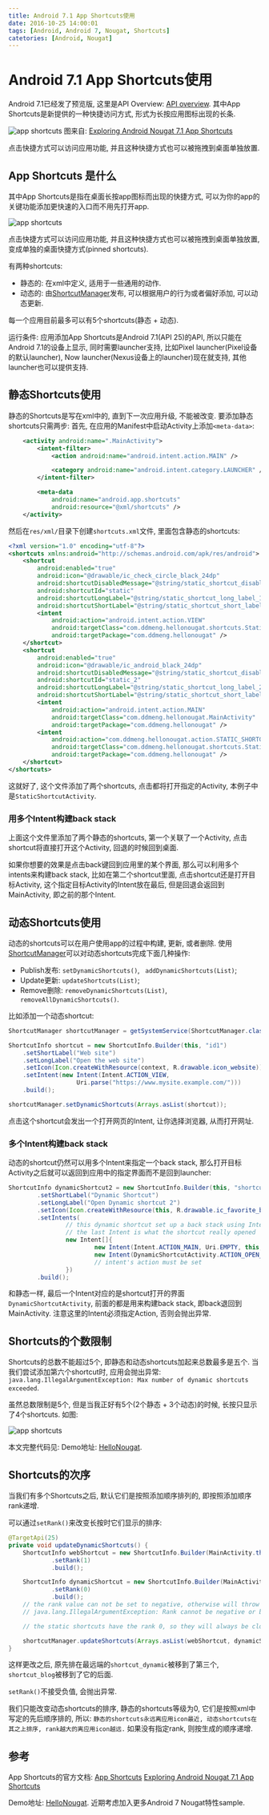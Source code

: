 ```yaml
---
title: Android 7.1 App Shortcuts使用
date: 2016-10-25 14:00:01
tags: [Android, Android 7, Nougat, Shortcuts]
catetories: [Android, Nougat]
---
```


# Android 7.1 App Shortcuts使用
Android 7.1已经发了预览版, 这里是API Overview: [API overview](https://developer.android.com/preview/api-overview.html).
其中App Shortcuts是新提供的一种快捷访问方式, 形式为长按应用图标出现的长条.

![app shortcuts](/images/app-shortcuts.png)
图来自: [Exploring Android Nougat 7.1 App Shortcuts](https://catinean.com/2016/10/20/exploring-android-nougat-7-1-app-shortcuts/)

点击快捷方式可以访问应用功能, 并且这种快捷方式也可以被拖拽到桌面单独放置.

<!-- more -->

## App Shortcuts 是什么
其中App Shortcuts是指在桌面长按app图标而出现的快捷方式, 可以为你的app的关键功能添加更快速的入口而不用先打开app.

![app shortcuts](/images/app-shortcuts-doc.png)

点击快捷方式可以访问应用功能, 并且这种快捷方式也可以被拖拽到桌面单独放置, 变成单独的桌面快捷方式(pinned shortcuts).

有两种shortcuts:
- 静态的: 在xml中定义, 适用于一些通用的动作.
- 动态的: 由[ShortcutManager](https://developer.android.com/reference/android/content/pm/ShortcutManager.html)发布, 可以根据用户的行为或者偏好添加, 可以动态更新.

每一个应用目前最多可以有5个shortcuts(静态 + 动态).

运行条件: 
应用添加App Shortcuts是Android 7.1(API 25)的API, 所以只能在Android 7.1的设备上显示, 同时需要launcher支持, 比如Pixel launcher(Pixel设备的默认launcher), Now launcher(Nexus设备上的launcher)现在就支持, 其他launcher也可以提供支持.

## 静态Shortcuts使用
静态的Shortcuts是写在xml中的, 直到下一次应用升级, 不能被改变.
要添加静态shortcuts只需两步:
首先, 在应用的Manifest中启动Activity上添加`<meta-data>`:

```xml
    <activity android:name=".MainActivity">
        <intent-filter>
            <action android:name="android.intent.action.MAIN" />

            <category android:name="android.intent.category.LAUNCHER" />
        </intent-filter>

        <meta-data
            android:name="android.app.shortcuts"
            android:resource="@xml/shortcuts" />
    </activity>
```

然后在`res/xml/`目录下创建`shortcuts.xml`文件, 里面包含静态的shortcuts:
```xml
<?xml version="1.0" encoding="utf-8"?>
<shortcuts xmlns:android="http://schemas.android.com/apk/res/android">
    <shortcut
        android:enabled="true"
        android:icon="@drawable/ic_check_circle_black_24dp"
        android:shortcutDisabledMessage="@string/static_shortcut_disabled_message"
        android:shortcutId="static"
        android:shortcutLongLabel="@string/static_shortcut_long_label_1"
        android:shortcutShortLabel="@string/static_shortcut_short_label_1">
        <intent
            android:action="android.intent.action.VIEW"
            android:targetClass="com.ddmeng.hellonougat.shortcuts.StaticShortcutActivity"
            android:targetPackage="com.ddmeng.hellonougat" />
    </shortcut>
    <shortcut
        android:enabled="true"
        android:icon="@drawable/ic_android_black_24dp"
        android:shortcutDisabledMessage="@string/static_shortcut_disabled_message"
        android:shortcutId="static_2"
        android:shortcutLongLabel="@string/static_shortcut_long_label_2"
        android:shortcutShortLabel="@string/static_shortcut_short_label_2">
        <intent
            android:action="android.intent.action.MAIN"
            android:targetClass="com.ddmeng.hellonougat.MainActivity"
            android:targetPackage="com.ddmeng.hellonougat" />
        <intent
            android:action="com.ddmeng.hellonougat.action.STATIC_SHORTCUT_2"
            android:targetClass="com.ddmeng.hellonougat.shortcuts.StaticShortcutActivity"
            android:targetPackage="com.ddmeng.hellonougat" />
    </shortcut>
</shortcuts>
```
这就好了, 这个文件添加了两个shortcuts, 点击都将打开指定的Activity, 本例子中是`StaticShortcutActivity`.

### 用多个Intent构建back stack
上面这个文件里添加了两个静态的shortcuts, 第一个关联了一个Activity, 点击shortcut将直接打开这个Activity, 回退的时候回到桌面.


如果你想要的效果是点击back键回到应用里的某个界面, 那么可以利用多个intents来构建back stack, 比如在第二个shortcut里面, 点击shortcut还是打开目标Activity, 这个指定目标Activity的Intent放在最后, 但是回退会返回到MainActivity, 即之前的那个Intent.


## 动态Shortcuts使用
动态的shortcuts可以在用户使用app的过程中构建, 更新, 或者删除. 
使用[ShortcutManager](https://developer.android.com/reference/android/content/pm/ShortcutManager.html)可以对动态shortcuts完成下面几种操作:
- Publish发布: `setDynamicShortcuts()`, ` addDynamicShortcuts(List)`;
- Update更新: `updateShortcuts(List)`;
- Remove删除: `removeDynamicShortcuts(List)`, `removeAllDynamicShortcuts()`.

比如添加一个动态shortcut:
```java
ShortcutManager shortcutManager = getSystemService(ShortcutManager.class);

ShortcutInfo shortcut = new ShortcutInfo.Builder(this, "id1")
    .setShortLabel("Web site")
    .setLongLabel("Open the web site")
    .setIcon(Icon.createWithResource(context, R.drawable.icon_website))
    .setIntent(new Intent(Intent.ACTION_VIEW,
                   Uri.parse("https://www.mysite.example.com/")))
    .build();

shortcutManager.setDynamicShortcuts(Arrays.asList(shortcut));

```
点击这个shortcut会发出一个打开网页的Intent, 让你选择浏览器, 从而打开网址.

### 多个Intent构建back stack
动态的shortcut仍然可以用多个Intent来指定一个back stack, 那么打开目标Activity之后就可以返回到应用中的指定界面而不是回到launcher:
```java
ShortcutInfo dynamicShortcut2 = new ShortcutInfo.Builder(this, "shortcut_dynamic")
        .setShortLabel("Dynamic Shortcut")
        .setLongLabel("Open Dynamic shortcut 2")
        .setIcon(Icon.createWithResource(this, R.drawable.ic_favorite_border_black_24dp))
        .setIntents(
                // this dynamic shortcut set up a back stack using Intents, when pressing back, will go to MainActivity
                // the last Intent is what the shortcut really opened
                new Intent[]{
                        new Intent(Intent.ACTION_MAIN, Uri.EMPTY, this, MainActivity.class).setFlags(Intent.FLAG_ACTIVITY_CLEAR_TASK),
                        new Intent(DynamicShortcutActivity.ACTION_OPEN_DYNAMIC)
                        // intent's action must be set
                })
        .build();
```
和静态一样, 最后一个Intent对应的是shortcut打开的界面`DynamicShortcutActivity`, 前面的都是用来构建back stack, 即back退回到MainActivity.
注意这里的Intent必须指定Action, 否则会抛出异常.

## Shortcuts的个数限制
Shortcuts的总数不能超过5个, 即静态和动态shortcuts加起来总数最多是五个.
当我们尝试添加第六个shortcut时, 应用会抛出异常: `java.lang.IllegalArgumentException: Max number of dynamic shortcuts exceeded`.

虽然总数限制是5个, 但是当我正好有5个(2个静态 + 3个动态)的时候, 长按只显示了4个shortcuts.
如图:

![app shortcuts](/images/app-shortcuts-demo-screenshot.png)

本文完整代码见: Demo地址: [HelloNougat](https://github.com/mengdd/HelloNougat).


## Shortcuts的次序
当我们有多个Shortcuts之后, 默认它们是按照添加顺序排列的, 即按照添加顺序rank递增.

可以通过`setRank()`来改变长按时它们显示的排序:
```java
@TargetApi(25)
private void updateDynamicShortcuts() {
    ShortcutInfo webShortcut = new ShortcutInfo.Builder(MainActivity.this, "shortcut_blog")
            .setRank(1)
            .build();

    ShortcutInfo dynamicShortcut = new ShortcutInfo.Builder(MainActivity.this, "shortcut_dynamic")
            .setRank(0)
            .build();
    // the rank value can not be set to negative, otherwise will throw
    // java.lang.IllegalArgumentException: Rank cannot be negative or bigger than MAX_RANK

    // the static shortcuts have the rank 0, so they will always be closest to launcher icon

    shortcutManager.updateShortcuts(Arrays.asList(webShortcut, dynamicShortcut));
}
```
这样更改之后, 原先排在最远端的`shortcut_dynamic`被移到了第三个, `shortcut_blog`被移到了它的后面.

`setRank()`不接受负值, 会抛出异常.

我们只能改变动态shortcuts的排序, 静态的shortcuts等级为0, 它们是按照xml中写定的先后顺序排的, 所以: 
`静态的shortcuts永远离应用icon最近, 动态shortcuts在其之上排序, rank越大的离应用icon越远.`
如果没有指定rank, 则按生成的顺序递增.


## 参考
App Shortcuts的官方文档: [App Shortcuts](https://developer.android.com/preview/shortcuts.html)
[Exploring Android Nougat 7.1 App Shortcuts](https://catinean.com/2016/10/20/exploring-android-nougat-7-1-app-shortcuts/)

Demo地址: [HelloNougat](https://github.com/mengdd/HelloNougat).
近期考虑加入更多Android 7 Nougat特性sample.




